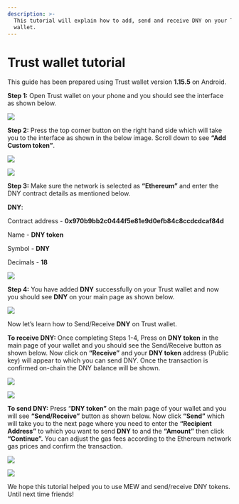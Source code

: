 ```yaml
---
description: >-
  This tutorial will explain how to add, send and receive DNY on your Trust
  wallet.
---
```


# Trust wallet tutorial

This guide has been prepared using Trust wallet version **1.15.5** on Android. 

**Step 1:** Open Trust wallet on your phone and you should see the interface as shown below. 

![](../../.gitbook/assets/0.jpeg)

**Step 2:** Press the top corner button on the right hand side which will take you to the interface as shown in the below image. Scroll down to see **“Add Custom token”**.

![](../../.gitbook/assets/2-1.jpg)

![](../../.gitbook/assets/2-2.jpg)

**Step 3:** Make sure the network is selected as **“Ethereum”** and enter the DNY contract details as mentioned below.

**DNY**:

Contract address - **0x970b9bb2c0444f5e81e9d0efb84c8ccdcdcaf84d**

Name - **DNY token**

Symbol - **DNY**

Decimals - **18**

![](../../.gitbook/assets/3%20%281%29.jpeg)

**Step 4:** You have added **DNY** successfully on your Trust wallet and now you should see **DNY** on your main page as shown below.

![](../../.gitbook/assets/4-1.jpg)

Now let’s learn how to Send/Receive **DNY** on Trust wallet.

**To receive DNY:** Once completing Steps 1-4, Press on **DNY token** in the main page of your wallet and you should see the Send/Receive button as shown below. Now click on **“Receive”** and your **DNY token** address \(Public key\) will appear to which you can send DNY. Once the transaction is confirmed on-chain the DNY balance will be shown.

![](../../.gitbook/assets/5-1.jpg)

![](../../.gitbook/assets/5-2.jpg)

**To send DNY:** Press “**DNY token”** on the main page of your wallet and you will see **“Send/Receive”** button as shown below. Now click **“Send”** which will take you to the next page where you need to enter the **“Recipient Address”** to which you want to send **DNY** to and the **“Amount”** then click **“Continue”.** You can adjust the gas fees according to the Ethereum network gas prices and confirm the transaction.

![](../../.gitbook/assets/6-1.jpg)

![](../../.gitbook/assets/6-2.jpg)

We hope this tutorial helped you to use MEW and send/receive DNY tokens. Until next time friends!

